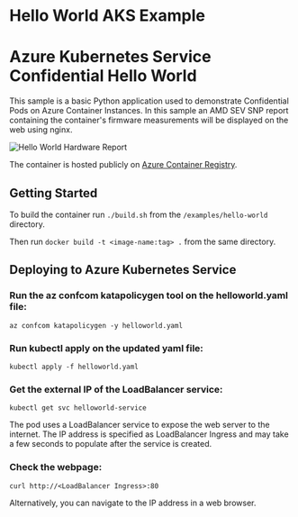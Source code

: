 # Hello World AKS Example

# Azure Kubernetes Service Confidential Hello World

This sample is a basic Python application used to demonstrate Confidential Pods on Azure Container Instances. In this sample an AMD SEV SNP report containing the container's firmware measurements will be displayed on the web using nginx.

![Hello World Hardware Report](./media/hello-world-cc.png)

The container is hosted publicly on [Azure Container Registry](fishersnpregistry.azurecr.io/hello-world-aks:1.0).

## Getting Started

To build the container run `./build.sh` from the `/examples/hello-world` directory.

Then run `docker build -t <image-name:tag> .` from the same directory.

## Deploying to Azure Kubernetes Service

### Run the az confcom katapolicygen tool on the helloworld.yaml file:

```az confcom katapolicygen -y helloworld.yaml```

### Run kubectl apply on the updated yaml file:

```kubectl apply -f helloworld.yaml```

### Get the external IP of the LoadBalancer service:

```kubectl get svc helloworld-service```

The pod uses a LoadBalancer service to expose the web server to the internet.
The IP address is specified as LoadBalancer Ingress and may take a few seconds to populate after the service is created.

### Check the webpage:
    
```curl http://<LoadBalancer Ingress>:80```

Alternatively, you can navigate to the IP address in a web browser.